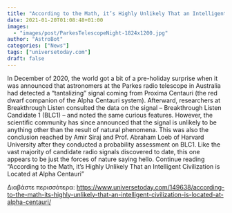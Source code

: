 ```yaml
---
title: "According to the Math, it’s Highly Unlikely That an Intelligent Civilization is Located at Alpha Centauri"
date: 2021-01-20T01:08:48+01:00
images:
  - "images/post/ParkesTelescopeNight-1824x1200.jpg"
author: "AstroBot"
categories: ["News"]
tags: ["universetoday.com"]
draft: false
---
```


In December of 2020, the world got a bit of a pre-holiday surprise when it was announced that astronomers at the Parkes radio telescope in Australia had detected a “tantalizing” signal coming from Proxima Centauri (the red dwarf companion of the Alpha Centauri system). Afterward, researchers at Breakthrough Listen consulted the data on the signal – Breakthrough Listen Candidate 1 (BLC1) – and noted the same curious features. However, the scientific community has since announced that the signal is unlikely to be anything other than the result of natural phenomena. This was also the conclusion reached by Amir Siraj and Prof. Abraham Loeb of Harvard University after they conducted a probability assessment on BLC1. Like the vast majority of candidate radio signals discovered to date, this one appears to be just the forces of nature saying hello. Continue reading “According to the Math, it’s Highly Unlikely That an Intelligent Civilization is Located at Alpha Centauri” 

Διαβάστε περισσότερα: https://www.universetoday.com/149638/according-to-the-math-its-highly-unlikely-that-an-intelligent-civilization-is-located-at-alpha-centauri/
